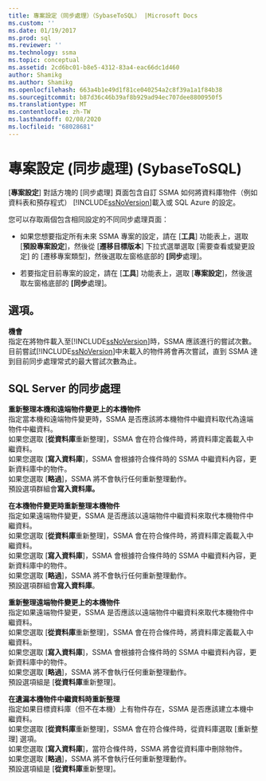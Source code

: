 ```yaml
---
title: 專案設定（同步處理）（SybaseToSQL） |Microsoft Docs
ms.custom: ''
ms.date: 01/19/2017
ms.prod: sql
ms.reviewer: ''
ms.technology: ssma
ms.topic: conceptual
ms.assetid: 2cd6bc01-b8e5-4312-83a4-eac66dc1d460
author: Shamikg
ms.author: Shamikg
ms.openlocfilehash: 663a4b1e49d1f81ce040254a2c8f39a1a1f84b38
ms.sourcegitcommit: b87d36c46b39af8b929ad94ec707dee8800950f5
ms.translationtype: MT
ms.contentlocale: zh-TW
ms.lasthandoff: 02/08/2020
ms.locfileid: "68028681"
---
```

# <a name="project-settings-synchronization-sybasetosql"></a>專案設定 (同步處理) (SybaseToSQL)
[**專案設定**] 對話方塊的 [同步處理] 頁面包含自訂 SSMA 如何將資料庫物件（例如資料表和預存程式） [!INCLUDE[ssNoVersion](../../includes/ssnoversion-md.md)]載入或 SQL Azure 的設定。  
  
您可以存取兩個包含相同設定的不同同步處理頁面：  
  
-   如果您想要指定所有未來 SSMA 專案的設定，請在 [**工具**] 功能表上，選取 [**預設專案設定**]，然後從 [**遷移目標版本**] 下拉式選單選取 [需要查看或變更設定] 的 [遷移專案類型]，然後選取左窗格底部的 **[同步**處理]。  
  
-   若要指定目前專案的設定，請在 [**工具**] 功能表上，選取 [**專案設定**]，然後選取左窗格底部的 **[同步**處理]。  
  
## <a name="options"></a>選項。  
**機會**  
指定在將物件載入至[!INCLUDE[ssNoVersion](../../includes/ssnoversion-md.md)]時，SSMA 應該進行的嘗試次數。 目前嘗試[!INCLUDE[ssNoVersion](../../includes/ssnoversion-md.md)]中未載入的物件將會再次嘗試，直到 SSMA 達到目前同步處理常式的最大嘗試次數為止。  
  
## <a name="synchronization-for-sql-server"></a>SQL Server 的同步處理  
**重新整理本機和遠端物件變更上的本機物件**  
指定當本機和遠端物件變更時，SSMA 是否應該將本機物件中繼資料取代為遠端物件中繼資料。  
如果您選取 [**從資料庫**重新整理]，SSMA 會在符合條件時，將資料庫定義載入中繼資料。  
如果您選取 [**寫入資料庫**]，SSMA 會根據符合條件時的 SSMA 中繼資料內容，更新資料庫中的物件。  
如果您選取 [**略過**]，SSMA 將不會執行任何重新整理動作。   
預設選項群組會**寫入資料庫。**  
  
**在本機物件變更時重新整理本機物件**  
指定如果遠端物件變更，SSMA 是否應該以遠端物件中繼資料來取代本機物件中繼資料。  
如果您選取 [**從資料庫**重新整理]，SSMA 會在符合條件時，將資料庫定義載入中繼資料。  
如果您選取 [**寫入資料庫**]，SSMA 會根據符合條件時的 SSMA 中繼資料內容，更新資料庫中的物件。  
如果您選取 [**略過**]，SSMA 將不會執行任何重新整理動作。   
預設選項群組會**寫入資料庫**。  
  
**重新整理遠端物件變更上的本機物件**  
指定如果遠端物件變更，SSMA 是否應該以遠端物件中繼資料來取代本機物件中繼資料。  
如果您選取 [**從資料庫**重新整理]，SSMA 會在符合條件時，將資料庫定義載入中繼資料。  
如果您選取 [**寫入資料庫**]，SSMA 會根據符合條件時的 SSMA 中繼資料內容，更新資料庫中的物件。  
如果您選取 [**略過**]，SSMA 將不會執行任何重新整理動作。   
預設選項組是 [**從資料庫**重新整理]。  
  
**在遺漏本機物件中繼資料時重新整理**  
指定如果目標資料庫（但不在本機）上有物件存在，SSMA 是否應該建立本機中繼資料。  
如果您選取 [**從資料庫**重新整理]，SSMA 會在符合條件時，從資料庫選取 [重新整理] 選項。  
如果您選取 [**寫入資料庫**]，當符合條件時，SSMA 將會從資料庫中刪除物件。  
如果您選取 [**略過**]，SSMA 將不會執行任何重新整理動作。   
預設選項組是 [**從資料庫**重新整理]。  
  
